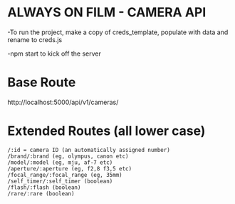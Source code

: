 # ALWAYS ON FILM - CAMERA API
-To run the project, make a copy of creds_template, populate with data and rename to creds.js

-npm start to kick off the server


# Base Route 
http://localhost:5000/api/v1/cameras/

# Extended Routes (all lower case)
```
/:id = camera ID (an automatically assigned number)
/brand/:brand (eg, olympus, canon etc)
/model/:model (eg, mju, af-7 etc)
/aperture/:aperture (eg, f2,8 f3,5 etc)
/focal_range/:focal_range (eg, 35mm)
/self_timer/:self_timer (boolean)
/flash/:flash (boolean)
/rare/:rare (boolean)
```

